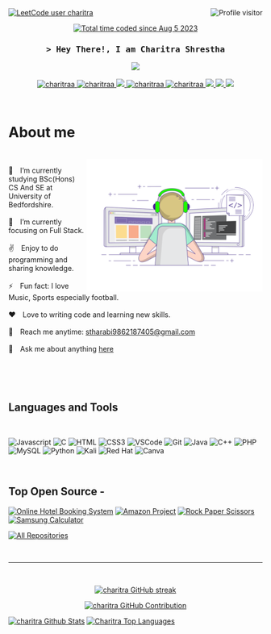 
<a href="https://komarev.com/ghpvc/?username=charitraa">
  <img align="right" src="https://komarev.com/ghpvc/?username=charitraa&label=Visitors&color=blue&style=flat" alt="Profile visitor" />
</a

  [![LeetCode user charitra](https://img.shields.io/badge/dynamic/json?style=for-the-badge&labelColor=black&color=%23ffa116&label=Solved&query=solvedOverTotal&url=https%3A%2F%2Fleetcode-badge.vercel.app%2Fapi%2Fusers%2Fcharitraa&logo=leetcode&logoColor=yellow)](https://leetcode.com/charitraa/)

<p align="center"><a href="https://wakatime.com/@8b338e0c-5f4d-4b55-9596-6a45dec526a1"><img src="https://wakatime.com/badge/user/8b338e0c-5f4d-4b55-9596-6a45dec526a1.svg" alt="Total time coded since Aug 5 2023" /></a>
  </p>
    
<!-- Intro  -->
<h3 align="center">
        <samp>&gt; Hey There!, I am
                <b>Charitra Shrestha</b>
        </samp>
  
</h3>
<p align="center" >
  <a href="https://github.com/Ratheshan03/readme-typing-svg"><img src="https://readme-typing-svg.herokuapp.com?lines=Computer+Science+Undergraduate;Full+Stack+Software+Engineer;Learning+Something+New;&color=red&center=true&width=500&height=50"></a>
</p>


<p align="center">
 <a href="https://www.linkedin.com/in/charitra-shrestha-78245b270/" target="_blank">
  <img src="https://img.shields.io/badge/LinkedIn-0077B5?style=for-the-badge&logo=linkedin&logoColor=white" alt="charitraa"/>
 </a>
 <a href="https://dev.to/charitraa" target="_blank">
  <img src="https://img.shields.io/badge/dev.to-0A0A0A?style=for-the-badge&logo=dev.to&logoColor=white" alt="charitraa" />
 </a>
 <a href="https://twitter.com/ROYALXGAMER9" target="_blank">
  <img src="https://img.shields.io/badge/Twitter-1DA1F2?style=for-the-badge&logo=twitter&logoColor=white" />
 </a>
 <a href="https://www.instagram.com/stha_ravii/" target="_blank">
  <img src="https://img.shields.io/badge/Instagram-fe4164?style=for-the-badge&logo=instagram&logoColor=white" alt="charitraa" />
 </a> 
 <a href="https://www.facebook.com/stharabi.charitra/" target="_blank">
  <img src="https://img.shields.io/badge/Facebook-20BEFF?&style=for-the-badge&logo=facebook&logoColor=white" alt="charitraa"  />
  </a> 
   <a href="https://www.youtube.com/@nooehack4073/" target="_blank">
  <img src="https://img.shields.io/badge/YouTube-%23FF0000.svg?style=for-the-badge&logo=YouTube&logoColor=white"  />
  </a> 
    <a href="https://www.tiktok.com/@stha_ravii" target="_blank">
  <img src="https://img.shields.io/badge/TikTok-%23000000.svg?style=for-the-badge&logo=TikTok&logoColor=white"  />
  </a>
  <a href="https://www.reddit.com/user/Choice-Eggplant-5900" target="_blank">
  <img src="https://img.shields.io/badge/Reddit-FF4500?style=for-the-badge&logo=reddit&logoColor=white" />
  </a>
  
</p>
<br />

<!-- About Section -->
 # About me
 
<p>
  <br/>
 <img align="right" width="350" src="68747470733a2f2f696d616765732e73717561726573706163652d63646e2e636f6d2f636f6e74656e742f76312f3537363966633430316236333162616231616464623261622f313534313538303631313632342d5445363451474b524a4738535741495553374e532f6.gif" alt="Coding gif" />

🔭&emsp;I’m currently studying BSc(Hons) CS And SE at University of Bedfordshire.<br/><br/>
🌱&emsp;I’m currently focusing on Full Stack.<br/><br/>
✌️&emsp;Enjoy to do programming and sharing knowledge. <br/><br/>
⚡&emsp;Fun fact: I love Music, Sports especially football. <br/><br/>
❤️&emsp;Love to writing code and learning new skills. <br/><br/>
📧&emsp;Reach me anytime: stharabi9862187405@gmail.com<br/><br/>
💬&emsp;Ask me about anything [here](https://github.com/charitraa/charitraa/issues)

</p>

<br/>
<br/>
<br/>

## Languages and Tools
<br/>

![Javascript](https://img.shields.io/badge/Javascript-F0DB4F?style=for-the-badge&labelColor=black&logo=javascript&logoColor=F0DB4F)
![C](https://img.shields.io/badge/c-%2300599C.svg?style=for-the-badge&logo=c&logoColor=white)
![HTML](https://img.shields.io/badge/HTML5-E34F26?style=for-the-badge&logo=html5&logoColor=white)
![CSS3](https://img.shields.io/badge/CSS3-1572B6?style=for-the-badge&logo=css3&logoColor=white)
![VSCode](https://img.shields.io/badge/Visual_Studio-0078d7?style=for-the-badge&logo=visual%20studio&logoColor=white)
![Git](https://img.shields.io/badge/Git-F05032?style=for-the-badge&logo=git&logoColor=white)
![Java](https://img.shields.io/badge/java-%23ED8B00.svg?style=for-the-badge&logo=openjdk&logoColor=white)
![C++](https://img.shields.io/badge/c++-%2300599C.svg?style=for-the-badge&logo=c%2B%2B&logoColor=white)
![PHP](https://img.shields.io/badge/php-%23777BB4.svg?style=for-the-badge&logo=php&logoColor=white)
![MySQL](https://img.shields.io/badge/mysql-%2300f.svg?style=for-the-badge&logo=mysql&logoColor=white)
![Python](https://img.shields.io/badge/python-3670A0?style=for-the-badge&logo=python&logoColor=ffdd54)
![Kali](https://img.shields.io/badge/Kali_Linux-268BEE?style=for-the-badge&logo=kalilinux&logoColor=white)
![Red Hat](https://img.shields.io/badge/Red%20Hat-EE0000?style=for-the-badge&logo=redhat&logoColor=white)
![Canva](https://img.shields.io/badge/Canva-%2300C4CC.svg?style=for-the-badge&logo=Canva&logoColor=white)

<br/>

## Top Open Source -
[![Online Hotel Booking System ](https://github-readme-stats.vercel.app/api/pin/?username=charitraa&repo=Online-Hotel-Booking-System&border_color=7F3FBF&bg_color=0D1117&title_color=C9D1D9&text_color=8B949E&icon_color=7F3FBF)](https://github.com/charitraa/Online-Hotel-Booking-System)
[![Amazon Project](https://github-readme-stats.vercel.app/api/pin/?username=charitraa&repo=Amazon-Project&border_color=7F3FBF&bg_color=0D1117&title_color=C9D1D9&text_color=8B949E&icon_color=7F3FBF)](https://github.com/charitraa/Amazon-Project)
[![Rock Paper Scissors](https://github-readme-stats.vercel.app/api/pin/?username=charitraa&repo=rock-paper-scissors&border_color=7F3FBF&bg_color=0D1117&title_color=C9D1D9&text_color=8B949E&icon_color=7F3FBF)](https://github.com/charitraa/rock-paper-scissors)
[![Samsung Calculator](https://github-readme-stats.vercel.app/api/pin/?username=charitraa&repo=Samsung-Calculator&border_color=7F3FBF&bg_color=0D1117&title_color=C9D1D9&text_color=8B949E&icon_color=7F3FBF)](https://github.com/charitraa/Samsung-Calculator)

<p align="left">
  <a href="https://github.com/charitraa?tab=repositories" target="_blank"><img alt="All Repositories" title="All Repositories" src="https://img.shields.io/badge/-All%20Repos-2962FF?style=for-the-badge&logo=koding&logoColor=white"/></a>
</p>

<br/>
<hr/>
<br/>

<p align="center">
  <a href="https://github.com/charitraa">
    <img src="https://github-readme-streak-stats.herokuapp.com/?user=charitraa&theme=radical&border=7F3FBF&background=0D1117" alt="charitra GitHub streak"/>
  </a>
</p>

<p align="center">
  <a href="https://github.com/charitraa">
    <img src="https://github-profile-summary-cards.vercel.app/api/cards/profile-details?username=charitraa&theme=radical" alt="charitra GitHub Contribution"/>
  </a>
</p>

<a> 
    <a href="https://github.com/charitraa"><img alt="charitra Github Stats" src="https://github-readme-stats.vercel.app/api?username=charitraa&show_icons=true&count_private=true&theme=react&border_color=7F3FBF&bg_color=0D1117&title_color=F85D7F&icon_color=F8D866" height="192px" width="49.5%"/></a>
  <a href="https://github.com/charitraa"><img alt="Charitra Top Languages" src="https://denvercoder1-github-readme-stats.vercel.app/api/top-langs/?username=charitraa&langs_count=8&layout=compact&theme=react&border_color=7F3FBF&bg_color=0D1117&title_color=F85D7F&icon_color=F8D866" height="192px" width="49.5%"/></a>
  <br/>
</a>
